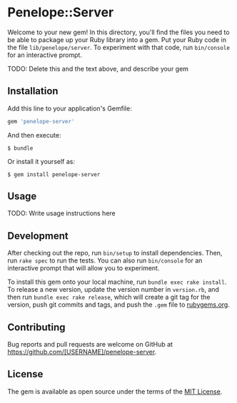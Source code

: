 # Penelope::Server

Welcome to your new gem! In this directory, you'll find the files you need to be able to package up your Ruby library into a gem. Put your Ruby code in the file `lib/penelope/server`. To experiment with that code, run `bin/console` for an interactive prompt.

TODO: Delete this and the text above, and describe your gem

## Installation

Add this line to your application's Gemfile:

```ruby
gem 'penelope-server'
```

And then execute:

    $ bundle

Or install it yourself as:

    $ gem install penelope-server

## Usage

TODO: Write usage instructions here

## Development

After checking out the repo, run `bin/setup` to install dependencies. Then, run `rake spec` to run the tests. You can also run `bin/console` for an interactive prompt that will allow you to experiment.

To install this gem onto your local machine, run `bundle exec rake install`. To release a new version, update the version number in `version.rb`, and then run `bundle exec rake release`, which will create a git tag for the version, push git commits and tags, and push the `.gem` file to [rubygems.org](https://rubygems.org).

## Contributing

Bug reports and pull requests are welcome on GitHub at https://github.com/[USERNAME]/penelope-server.


## License

The gem is available as open source under the terms of the [MIT License](http://opensource.org/licenses/MIT).

